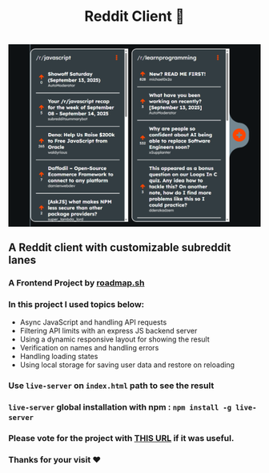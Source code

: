 <h1 align="center"> Reddit Client 🤖<h1>
<p align="center">
<img align="center" width="620px" src="./client/img/banner.png" alt="Banner Image">
</p>

## A Reddit client with customizable subreddit lanes

### A Frontend Project by [roadmap.sh](https://roadmap.sh/frontend/projects)

### In this project I used topics below:

-   Async JavaScript and handling API requests
-   Filtering API limits with an express JS backend server
-   Using a dynamic responsive layout for showing the result
-   Verification on names and handling errors
-   Handling loading states
-   Using local storage for saving user data and restore on reloading

### Use `live-server` on `index.html` path to see the result

### `live-server` global installation with npm : `npm install -g live-server`

### Please vote for the project with [THIS URL](https://roadmap.sh/projects/reddit-client/solutions?u=66107474da1671f986289b45) if it was useful.

### Thanks for your visit ❤️
